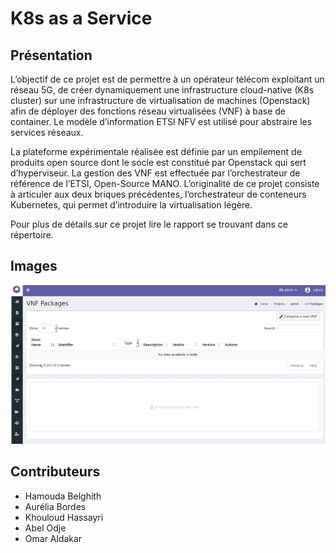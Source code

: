 # K8s as a Service

## Présentation

L’objectif de ce projet est de permettre à un opérateur télécom exploitant un réseau
5G, de créer dynamiquement une infrastructure cloud-native (K8s cluster) sur une
infrastructure de virtualisation de machines (Openstack) afin de déployer des fonctions
réseau virtualisées (VNF) à base de container. Le modèle d’information ETSI NFV est utilisé
pour abstraire les services réseaux.

La plateforme expérimentale réalisée est définie par un empilement de produits open
source dont le socle est constitué par Openstack qui sert d’hyperviseur. La gestion des VNF
est effectuée par l’orchestrateur de référence de l’ETSI, Open-Source MANO. L’originalité de
ce projet consiste à articuler aux deux briques précédentes, l’orchestrateur de conteneurs
Kubernetes, qui permet d’introduire la virtualisation légère.

Pour plus de détails sur ce projet lire le rapport se trouvant dans ce répertoire.

## Images

![Interface de MANO](OSM-MANO.png)

## Contributeurs

- Hamouda Belghith
- Aurélia Bordes
- Khouloud Hassayri
- Abel Odje
- Omar Aldakar

